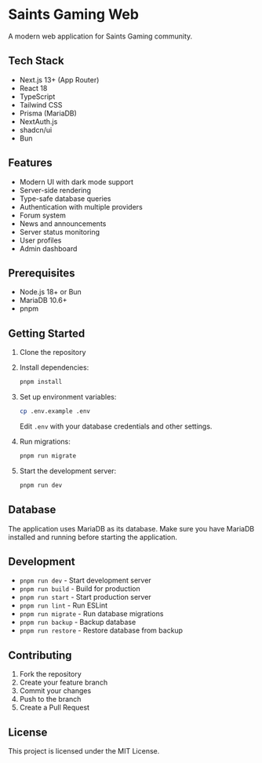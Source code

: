 # Saints Gaming Web

A modern web application for Saints Gaming community.

## Tech Stack

- Next.js 13+ (App Router)
- React 18
- TypeScript
- Tailwind CSS
- Prisma (MariaDB)
- NextAuth.js
- shadcn/ui
- Bun

## Features

- Modern UI with dark mode support
- Server-side rendering
- Type-safe database queries
- Authentication with multiple providers
- Forum system
- News and announcements
- Server status monitoring
- User profiles
- Admin dashboard

## Prerequisites

- Node.js 18+ or Bun
- MariaDB 10.6+
- pnpm

## Getting Started

1. Clone the repository
2. Install dependencies:
   ```bash
   pnpm install
   ```

3. Set up environment variables:
   ```bash
   cp .env.example .env
   ```
   Edit `.env` with your database credentials and other settings.

4. Run migrations:
   ```bash
   pnpm run migrate
   ```

5. Start the development server:
   ```bash
   pnpm run dev
   ```

## Database

The application uses MariaDB as its database. Make sure you have MariaDB installed and running before starting the application.

## Development

- `pnpm run dev` - Start development server
- `pnpm run build` - Build for production
- `pnpm run start` - Start production server
- `pnpm run lint` - Run ESLint
- `pnpm run migrate` - Run database migrations
- `pnpm run backup` - Backup database
- `pnpm run restore` - Restore database from backup

## Contributing

1. Fork the repository
2. Create your feature branch
3. Commit your changes
4. Push to the branch
5. Create a Pull Request

## License

This project is licensed under the MIT License.